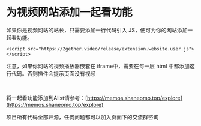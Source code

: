 # 为视频网站添加一起看功能

如果你是视频网站的站长，只需要添加一行代码引入 JS，便可为你的网站添加一起看功能。


`<script src="https://2gether.video/release/extension.website.user.js"></script>`

注意，如果你网站的视频播放器嵌套在 iframe中，需要在每一层 html 中都添加这行代码。否则插件会提示页面没有视频


<br/>

将一起看功能添加到Alist请参考：[https://memos.shaneomo.top/explore](https://memos.shaneomo.top/explore)

项目所有代码全部开源，任何问题都可以加入页面下的交流群咨询
